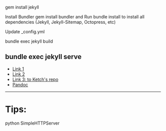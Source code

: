 gem install jekyll

Install Bundler gem install bundler and Run bundle install to install all dependencies (Jekyll, Jekyll-Sitemap, Octopress, etc)

Update _config.yml

bundle exec jekyll build

bundle exec jekyll serve
---
* [Link 1](http://mmistakes.github.io/minimal-mistakes/theme-setup/)
* [Link 2](http://www.carlboettiger.info/README.html)
* [Link 3: to Ketch's repo](https://github.com/ketch/tex2_rst_html)
* [Pandoc](http://pandoc.org/getting-started.html)

---
# Tips:
python SimpleHTTPServer
